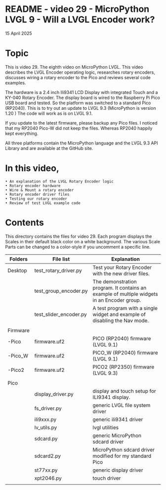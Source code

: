 # README - video 29 - MicroPython LVGL 9 - Will a LVGL Encoder work?

15 April 2025

# Topic
This is video 29. The eighth video on MicroPython LVGL. This video describes the LVGL Encoder operating logic, researches rotary encoders, discusses wiring a rotary encoder to the Pico and reviews several code examples. 

The hardware is a 2.4 inch Ili9341 LCD Display with integrated Touch and a KY-040 Rotary Encoder. The display board is wired to the Raspberry Pi Pico USB board and tested. So the platform was switched to a standard Pico (RP2040).  This is to try out an update to LVGL 9.3 (MicroPython is version 1.20 )  The code will work as is on LVGL 9.1.

If you update to the latest firmware, please backup any Pico files.  I noticed that my RP2040 Pico-W
did not keep the files.  Whereas RP2040 happily kept everything.

All three platforms contain the MicroPython language and the LVGL 9.3 API Library and are available at the GitHub site.

# In this video,
    • An explanation of the LVGL Rotary Encoder logic
    • Rotary encoder hardware
    • Wire & Mount a rotary encoder
    • Rotary encoder driver files
    • Testing our rotary encoder
    • Review of test LVGL example code

# Contents
This directory contains the files for video 29.  Each program displays the Scales in their default black color on a white background.  The various Scale Parts can be changed to a color-style if you uncomment a specific line. 

| Folders | File list | Explanation |
|---------|-----------|-------------|
| Desktop | test_rotary_driver.py     | Test your Rotary Encoder with the new driver files. |
|         | test_group_encoder.py | The demonstration program. It contains an example of multiple widgets in an Encoder group. |
|         | test_slider_encoder.py | A test program with a single widget and example of disabling the Nav mode.
|         |                      |                            |
| Firmware|                      |                            |
| -Pico   |firmware.uf2         |   PICO (RP2040) firmware  (LVGL 9.1)  |
| -Pico_W |firmware.uf2         |   PICO_W (RP2040) firmware  (LVGL 9.1)  |
| -Pico2  |firmware.uf2         |   PICO2 (RP2350) firmware  (LVGL 9.3)  |
|         |                      |                                 |
| Pico    |                      |                             |
|         |   display_driver.py  | display and touch setup for ILI9341 display. |
|         |   fs_driver.py         | generic LVGL file system driver  |
|         |   ili9xxx.py         | generic ili9341 driver  |
|         |   lv_utils.py        | lvgl utilities   |
|         |   sdcard.py          | generic MicroPython sdcard driver   |
|         |   sdcard2.py         | MicroPython sdcard driver modified for my standard Pico  |
|         |   st77xx.py          | generic display driver |
|         |   xpt2046.py         | touch driver           |
|         |                      |                                             |


